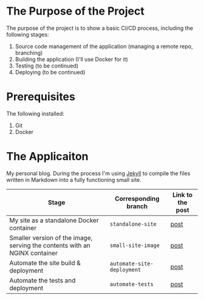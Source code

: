 # The Purpose of the Project

The purpose of the project is to show a basic CI/CD process, including the following stages:

1. Source code management of the application (managing a remote repo, branching)
1. Building the application (I'll use Docker for it)
1. Testing (to be continued)
1. Deploying (to be continued)

# Prerequisites

The following installed:
1. Git
1. Docker
# The Applicaiton

My personal blog.
During the process I'm using [Jekyll](https://jekyllrb.com/) to compile the files written in Markdown into a fully functioning small site.

| Stage | Corresponding branch | Link to the post |
|---|---|---|
| My site as a standalone Docker container | `standalone-site`| [post](https://www.nickminaev.com/posts/my-site-project-post1.html)
| Smaller version of the image, serving the contents with an NGINX container | `small-site-image` | [post](https://www.nickminaev.com/posts/my-site-project-post2.html) |
| Automate the site build & deployment | `automate-site-deployment` | [post](https://www.nickminaev.com/posts/my-site-project-post3.html) |
| Automate the tests and deployment | `automate-tests` | [post](https://www.nickminaev.com/posts/my-site-project-post4.html)

